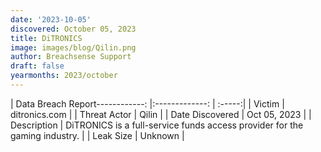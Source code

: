 ```yaml
---
date: '2023-10-05'
discovered: October 05, 2023
title: DiTRONICS
image: images/blog/Qilin.png
author: Breachsense Support
draft: false
yearmonths: 2023/october
---
```


| Data Breach Report------------:     |:-------------:    | :-----:|
| Victim      | ditronics.com      | 
| Threat Actor      | Qilin      | 
| Date Discovered      | Oct 05, 2023      | 
| Description      | DiTRONICS is a full-service funds access provider for the gaming industry.      | 
| Leak Size      | Unknown      | 


